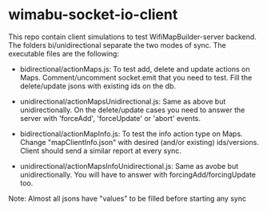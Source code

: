 # wimabu-socket-io-client

This repo contain client simulations to test WifiMapBuilder-server backend. The folders bi/unidirectional separate the two modes of sync. The executable files are the following:

* bidirectional/actionMaps.js: To test add, delete and update actions on Maps. Comment/uncomment socket.emit that you need to test. Fill the delete/update jsons with existing ids on the db.

* unidirectional/actionMapsUnidirectional.js: Same as above but unidirectionally. On the delete/update cases you need to answer the server with 'forceAdd', 'forceUpdate' or 'abort' events. 

* bidirectional/actionMapInfo.js: To test the info action type on Maps. Change "mapClientInfo.json" with desired (and/or existing) ids/versions. Client should send a similar report at every sync.

* unidirectional/actionMapsInfoUnidirectional.js: Same as avobe but unidirectionally. You will have to answer with forcingAdd/forcingUpdate too. 

Note: Almost all jsons have "values" to be filled before starting any sync